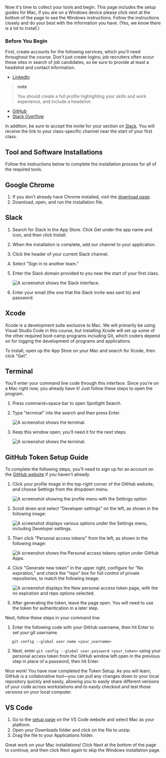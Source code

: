 <img style="display: none;" src="https://static.bc-edx.com/ai/ail-v-1-0/prework/m2/img/banner.jpg" alt="lesson banner" />

Now it's time to collect your tools and begin. This page includes the setup guides for Mac, if you are on a Windows device please click next at the bottom of the page to see the Windows instructions. Follow the instructions closely and do your best with the information you have. (Yes, we know there is a lot to install.)

### Before You Begin

First, create accounts for the following services, which you'll need throughout the course. Don't just create logins; job recruiters often scour these sites in search of job candidates, so be sure to provide at least a headshot and contact information.

*   [LinkedIn](https://www.linkedin.com/)

> **note**
>
> You should create a full profile highlighting your skills and work experience, and include a headshot.

*   [GitHub](https://github.com/)
*   [Stack Overflow](http://stackoverflow.com/)

In addition, be sure to accept the invite for your section on [Slack](https://slack.com/). You will receive the link to your class-specific channel near the start of your first class.

## Tool and Software Installations

Follow the instructions below to complete the installation process for all of the required tools.

## Google Chrome

1.  If you don’t already have Chrome installed, visit the [download page](https://www.google.com/chrome/browser/desktop/index.html).
2.  Download, open, and run the installation file.

## Slack

1.  Search for Slack in the App Store. Click Get under the app name and icon, and then click Install.

2.  When the installation is complete, add our channel to your application.

3.  Click the header of your current Slack channel.

4.  Select "Sign in to another team."

5.  Enter the Slack domain provided to you near the start of your first class.

    ![A screenshot shows the Slack interface.](https://static.bc-edx.com/ai/ail-v-1-0/prework/m2/img/Install-Slack3.1.jpg)

6.  Enter your email (the one that the Slack invite was sent to) and password.

## Xcode

Xcode is a development suite exclusive to Mac. We will primarily be using Visual Studio Code in this course, but installing Xcode will set up some of the other required boot-camp programs including Git, which coders depend on for logging the development of programs and applications.

To install, open up the App Store on your Mac and search for Xcode, then click "Get".

## Terminal

You’ll enter your command line code through this interface. Since you’re on a Mac right now, you already have it! Just follow these steps to open the program.

1.  Press command+space bar to open Spotlight Search.

2.  Type "terminal" into the search and then press Enter.

    ![A screenshot shows the terminal.](https://static.bc-edx.com/ai/ail-v-1-0/prework/m2/img/Install-Terminal-2.jpg)

3.  Keep this window open; you’ll need it for the next steps.

    ![A screenshot shows the terminal.](https://static.bc-edx.com/ai/ail-v-1-0/prework/m2/img/Install-Terminal-3.jpg)

## GitHub Token Setup Guide

To complete the following steps, you'll need to sign up for an account on the [GitHub website](https://github.com/) if you haven't already.

1.  Click your profile image in the top-right corner of the GitHub website, and choose Settings from the dropdown menu.

    ![A screenshot showing the profile menu with the Settings option](https://static.bc-edx.com/ai/ail-v-1-0/prework/m2/img/profile-then-settings.jpg)

2.  Scroll down and select "Developer settings" on the left, as shown in the following image:

    ![A screenshot displays various options under the Settings menu, including Developer settings.](https://static.bc-edx.com/ai/ail-v-1-0/prework/m2/img/tokensetup-developer-settings.jpg)

3.  Then click "Personal access tokens" from the left, as shown in the following image:

    ![A screenshot shows the Personal access tokens option under GitHub Apps.](https://static.bc-edx.com/ai/ail-v-1-0/prework/m2/img/tokensetup-personal-access-tokens.jpg)

4.  Click "Generate new token" in the upper right, configure for "No expiration," and check the "repo" box for full control of private repositories, to match the following image:

    ![A screenshot displays the New personal access token page, with the no expiration and repo options selected.](https://static.bc-edx.com/ai/ail-v-1-0/prework/m2/img/tokensetup-new-personal-access-token.jpg)

5.  After generating the token, leave the page open. You will need to use the token for authentication in a later step.

Next, follow these steps in your command line:

1.  Enter the following code with your GitHub username, then hit Enter to set your git username.

<!---->

       git config --global user.name <your_username>

2.  Next, enter `git config --global user.password <your_token>` using your personal access token from the GitHub window left open in the previous step in place of a password, then hit Enter.

Nice work! You have now completed the Token Setup. As you will learn, GitHub is a collaborative tool—you can pull any changes down to your local repository quickly and easily, allowing you to easily share different versions of your code across workstations and to easily checkout and test those versions on your local computer.

## VS Code

1.  Go to the [setup page](https://code.visualstudio.com/docs/setup/setup-overview) on the VS Code website and select Mac as your platform.
2.  Open your Downloads folder and click on the file to unzip.
3.  Drag the file to your Applications folder.

Great work on your Mac installations! Click Next at the bottom of the page to continue, and then click Next again to skip the Windows installation page.